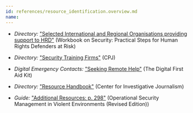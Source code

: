 ```yaml
---
id: references/resource_identification.overview.md
name: 
---
```


  * *Directory:* ["Selected International and Regional Organisations providing support to HRD"](http://frontlinedefenders.org/files/workbook_eng.pdf#page=101) (Workbook on Security: Practical Steps for Human Rights Defenders at Risk)

  * *Directory:* ["Security Training Firms"](https://www.cpj.org/reports/2012/04/security-training.php) (CPJ)

  * *Digital Emergency Contacts:* ["Seeking Remote Help"](https://digitaldefenders.org/digitalfirstaid/sections/investment-committee/) (The Digital First Aid Kit)

  * *Directory:* ["Resource Handbook"](http://www.tcij.org/resources/resource-handbook) (Center for Investigative Journalism)

  * *Guide:* ["Additional Resources: p. 298"](http://www.odihpn.org/download/gpr_8_revised2pdf#page=298) (Operational Security Management in Violent Environments (Revised Edition))


